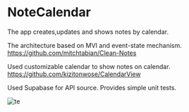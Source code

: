 
# NoteCalendar

The app creates,updates and shows notes by calendar.

The architecture based on MVI and event-state mechanism.
https://github.com/mitchtabian/Clean-Notes

Used customizable calendar to show notes on calendar.
https://github.com/kizitonwose/CalendarView

Used Supabase for API source.
Provides simple unit tests.

![te](https://user-images.githubusercontent.com/52549784/121610773-6af3d280-ca5f-11eb-8af8-7f8a3ce9cbd6.jpg)
